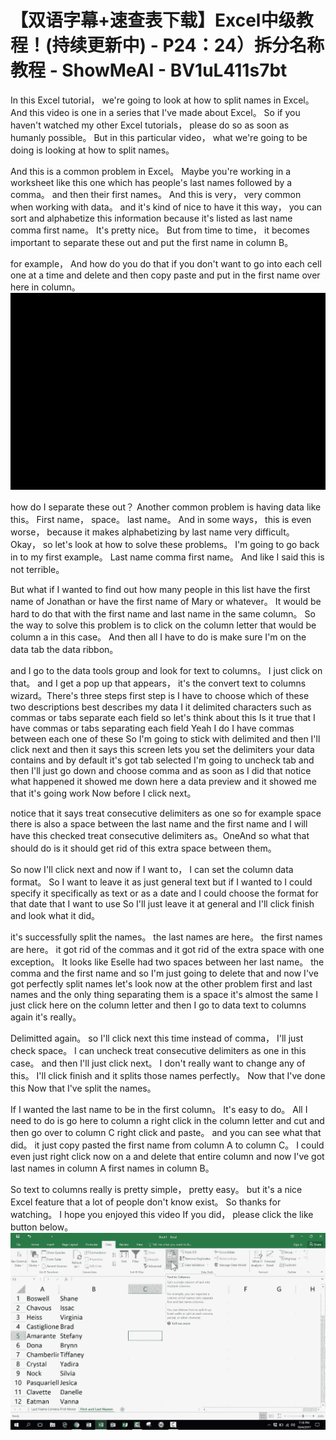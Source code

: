 # 【双语字幕+速查表下载】Excel中级教程！(持续更新中) - P24：24）拆分名称教程 - ShowMeAI - BV1uL411s7bt

In this Excel tutorial， we're going to look at how to split names in Excel。 And this video is one in a series that I've made about Excel。 So if you haven't watched my other Excel tutorials， please do so as soon as humanly possible。 But in this particular video， what we're going to be doing is looking at how to split names。

 And this is a common problem in Excel。 Maybe you're working in a worksheet like this one which has people's last names followed by a comma。 and then their first names。 And this is very， very common when working with data。 and it's kind of nice to have it this way， you can sort and alphabetize this information because it's listed as last name comma first name。 It's pretty nice。 But from time to time， it becomes important to separate these out and put the first name in column B。

 for example， And how do you do that if you don't want to go into each cell one at a time and delete and then copy paste and put in the first name over here in column。![](img/29d093560c283260280d0e2e9f8c3daf_1.png)

how do I separate these out？ Another common problem is having data like this。 First name， space。 last name。 And in some ways， this is even worse， because it makes alphabetizing by last name very difficult。 Okay， so let's look at how to solve these problems。 I'm going to go back in to my first example。 Last name comma first name。 And like I said this is not terrible。

 But what if I wanted to find out how many people in this list have the first name of Jonathan or have the first name of Mary or whatever。 It would be hard to do that with the first name and last name in the same column。 So the way to solve this problem is to click on the column letter that would be column a in this case。 And then all I have to do is make sure I'm on the data tab the data ribbon。

 and I go to the data tools group and look for text to columns。 I just click on that。 and I get a pop up that appears， it's the convert text to columns wizard。There's three steps first step is I have to choose which of these two descriptions best describes my data I it delimited characters such as commas or tabs separate each field so let's think about this Is it true that I have commas or tabs separating each field Yeah I do I have commas between each one of these So I'm going to stick with delimited and then I'll click next and then it says this screen lets you set the delimiters your data contains and by default it's got tab selected I'm going to uncheck tab and then I'll just go down and choose comma and as soon as I did that notice what happened it showed me down here a data preview and it showed me that it's going work Now before I click next。

 notice that it says treat consecutive delimiters as one so for example space there is also a space between the last name and the first name and I will have this checked treat consecutive delimiters as。OneAnd so what that should do is it should get rid of this extra space between them。

 So now I'll click next and now if I want to， I can set the column data format。 So I want to leave it as just general text but if I wanted to I could specify it specifically as text or as a date and I could choose the format for that date that I want to use So I'll just leave it at general and I'll click finish and look what it did。

 it's successfully split the names。 the last names are here。 the first names are here。 it got rid of the commas and it got rid of the extra space with one exception。 It looks like Eselle had two spaces between her last name。 the comma and the first name and so I'm just going to delete that and now I've got perfectly split names let's look now at the other problem first and last names and the only thing separating them is a space it's almost the same I just click here on the column letter and then I go to data text to columns again it's really。

Delimitted again。 so I'll click next this time instead of comma， I'll just check space。 I can uncheck treat consecutive delimiters as one in this case。 and then I'll just click next。 I don't really want to change any of this。 I'll click finish and it splits those names perfectly。 Now that I've done this Now that I've split the names。

 If I wanted the last name to be in the first column。 It's easy to do。 All I need to do is go here to column a right click in the column letter and cut and then go over to column C right click and paste。 and you can see what that did。 it just copy pasted the first name from column A to column C。 I could even just right click now on a and delete that entire column and now I've got last names in column A first names in column B。

 So text to columns really is pretty simple， pretty easy。 but it's a nice Excel feature that a lot of people don't know exist。 So thanks for watching。 I hope you enjoyed this video If you did， please click the like button below。![](img/29d093560c283260280d0e2e9f8c3daf_3.png)